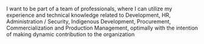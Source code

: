 I want to be part of a team of professionals, where I can utilize my
experience and technical knowledge related to Development, HR,
Administration / Security, Indigenous Development, Procurement,
Commercialization and Production Management, optimally with
the intention of making dynamic contribution to the organization
